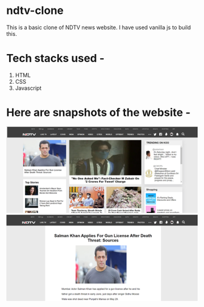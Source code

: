 # ndtv-clone

This is a basic clone of NDTV news website. I have used vanilla js to build this.

# Tech stacks used -

1. HTML
2. CSS
3. Javascript

# Here are snapshots of the website -

<img src="./Homepage/image/snap1.png">
<img src="./Homepage/image/snap2.png">
